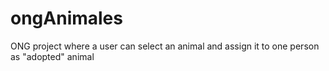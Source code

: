 # ongAnimales


ONG project where a user can select an animal and assign it to one person as "adopted" animal